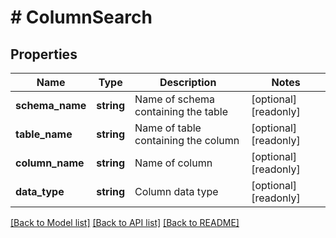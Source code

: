 # # ColumnSearch

## Properties

Name | Type | Description | Notes
------------ | ------------- | ------------- | -------------
**schema_name** | **string** | Name of schema containing the table | [optional] [readonly]
**table_name** | **string** | Name of table containing the column | [optional] [readonly]
**column_name** | **string** | Name of column | [optional] [readonly]
**data_type** | **string** | Column data type | [optional] [readonly]

[[Back to Model list]](../../README.md#models) [[Back to API list]](../../README.md#endpoints) [[Back to README]](../../README.md)

